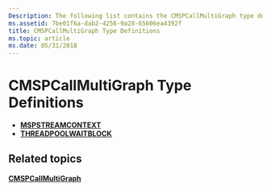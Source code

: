 ```yaml
---
Description: The following list contains the CMSPCallMultiGraph type definitions.
ms.assetid: 7be01f6a-dab2-4256-9a28-65606ea4392f
title: CMSPCallMultiGraph Type Definitions
ms.topic: article
ms.date: 05/31/2018
---
```


# CMSPCallMultiGraph Type Definitions

-   [**MSPSTREAMCONTEXT**](/previous-versions/windows/desktop/legacy/ms733448(v=vs.85))
-   [**THREADPOOLWAITBLOCK**](/previous-versions/windows/desktop/legacy/ms734804(v=vs.85))

## Related topics

<dl> <dt>

[**CMSPCallMultiGraph**](/windows/desktop/api/Mspcall/nl-mspcall-cmspcallmultigraph)
</dt> </dl>

 

 